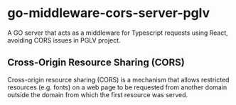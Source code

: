 # go-middleware-cors-server-pglv


A GO server that acts as a middleware for Typescript requests using React, avoiding CORS issues in PGLV project.

## Cross-Origin Resource Sharing (CORS)
Cross-origin resource sharing (CORS) is a mechanism that allows restricted resources (e.g. fonts) on a web page to be requested from another domain outside the domain from which the first resource was served.
